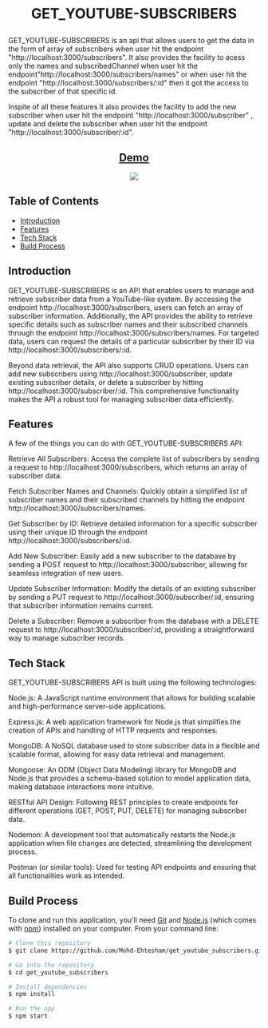 <h1 align="center">
  <br>

GET_YOUTUBE-SUBSCRIBERS

</h1>

GET_YOUTUBE-SUBSCRIBERS is an api that allows users to get the data in the form of array of subscribers when user hit the endpoint "http://localhost:3000/subscribers". It also provides the facility to acess only the names and subscribedChannel when user hit the endpoint"http://localhost:3000/subscribers/names" or when user hit the endpoint "http://localhost:3000/subscribers/:id" then it got the access to the subscriber of that specific id.

Inspite of all these features it also provides the facility to add the new subscriber when user hit the endpoint "http://localhost:3000/subscriber" , update and delete the subscriber when user hit the endpoint "http://localhost:3000/subscriber/:id".

<h2 align='center'>
<a href='https://generator-flashcard.vercel.app/' target="_blank">Demo</a>
</h2>

<p align="center">  
  <a href="https://opensource.org/licenses/MIT">
      <img src="https://img.shields.io/badge/License-MIT-yellow.svg">
  </a>
</p>

## Table of Contents

- [Introduction](#introduction)
- [Features](#features)
- [Tech Stack](#tech-stack)
- [Build Process](#build-process)

## Introduction

GET_YOUTUBE-SUBSCRIBERS is an API that enables users to manage and retrieve subscriber data from a YouTube-like system. By accessing the endpoint http://localhost:3000/subscribers, users can fetch an array of subscriber information. Additionally, the API provides the ability to retrieve specific details such as subscriber names and their subscribed channels through the endpoint http://localhost:3000/subscribers/names. For targeted data, users can request the details of a particular subscriber by their ID via http://localhost:3000/subscribers/:id.

Beyond data retrieval, the API also supports CRUD operations. Users can add new subscribers using http://localhost:3000/subscriber, update existing subscriber details, or delete a subscriber by hitting http://localhost:3000/subscriber/:id. This comprehensive functionality makes the API a robust tool for managing subscriber data efficiently.

## Features

A few of the things you can do with GET_YOUTUBE-SUBSCRIBERS API:

Retrieve All Subscribers: Access the complete list of subscribers by sending a request to http://localhost:3000/subscribers, which returns an array of subscriber data.

Fetch Subscriber Names and Channels: Quickly obtain a simplified list of subscriber names and their subscribed channels by hitting the endpoint http://localhost:3000/subscribers/names.

Get Subscriber by ID: Retrieve detailed information for a specific subscriber using their unique ID through the endpoint http://localhost:3000/subscribers/:id.

Add New Subscriber: Easily add a new subscriber to the database by sending a POST request to http://localhost:3000/subscriber, allowing for seamless integration of new users.

Update Subscriber Information: Modify the details of an existing subscriber by sending a PUT request to http://localhost:3000/subscriber/:id, ensuring that subscriber information remains current.

Delete a Subscriber: Remove a subscriber from the database with a DELETE request to http://localhost:3000/subscriber/:id, providing a straightforward way to manage subscriber records.

## Tech Stack

GET_YOUTUBE-SUBSCRIBERS API is built using the following technologies:

Node.js: A JavaScript runtime environment that allows for building scalable and high-performance server-side applications.

Express.js: A web application framework for Node.js that simplifies the creation of APIs and handling of HTTP requests and responses.

MongoDB: A NoSQL database used to store subscriber data in a flexible and scalable format, allowing for easy data retrieval and management.

Mongoose: An ODM (Object Data Modeling) library for MongoDB and Node.js that provides a schema-based solution to model application data, making database interactions more intuitive.

RESTful API Design: Following REST principles to create endpoints for different operations (GET, POST, PUT, DELETE) for managing subscriber data.

Nodemon: A development tool that automatically restarts the Node.js application when file changes are detected, streamlining the development process.

Postman (or similar tools): Used for testing API endpoints and ensuring that all functionalities work as intended.

## Build Process

To clone and run this application, you'll need [Git](https://git-scm.com) and [Node.js](https://nodejs.org/en/download/) (which comes with [npm](http://npmjs.com)) installed on your computer. From your command line:

```bash
# Clone this repository
$ git clone https://github.com/Mohd-Ehtesham/get_youtube_subscribers.git

# Go into the repository
$ cd get_youtube_subscribers

# Install dependencies
$ npm install

# Run the app
$ npm start
```
